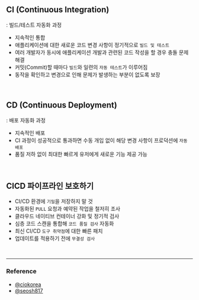 ## CI (Continuous Integration)

: 빌드/테스트 자동화 과정

- 지속적인 통합
- 애플리케이션에 대한 새로운 코드 변경 사항이 정기적으로 `빌드 및 테스트`
- 여러 개발자가 동시에 애플리케이션 개발과 관련된 코드 작성을 할 경우 충돌 문제 해결
- 커밋(Commit)할 때마다 `빌드`와 일련의 `자동 테스트`가 이루어짐
- 동작을 확인하고 변경으로 인해 문제가 발생하는 부분이 없도록 보장

<br>

## CD (Continuous Deployment)

: 배포 자동화 과정

- 지속적인 배포
- CI 과정이 성공적으로 통과하면 수동 개입 없이 해당 변경 사항이 프로덕션에 `자동 배포`
- 품질 저하 없이 최대한 빠르게 유저에게 새로운 기능 제공 가능

<br>

## CICD 파이프라인 보호하기

- CI/CD 환경에 `기밀`을 저장하지 말 것
- 자동화된 `PULL` 요청과 예약된 작업을 철저히 조사
- 클라우드 네이티브 컨테이너 강화 및 정기적 검사
- 심층 코드 스캔을 통합해 `코드 품질 검사` 자동화
- 최신 CI/CD `도구 취약점`에 대한 빠른 패치
- 업데이트를 적용하기 전에 `무결성 검사`

<br>

---

### Reference

- [@ciokorea](https://www.ciokorea.com/tags/27787/ci_cd/201639)
- [@seosh817](https://seosh817.tistory.com/104)

